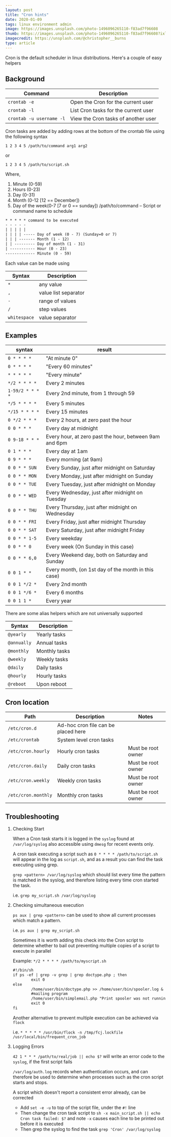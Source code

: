 ```yaml
---
layout: post
title: "Cron hints"
date: 2020-01-09
tags: linux environment admin
image: https://images.unsplash.com/photo-1496096265110-f83ad7f96608
thumb: https://images.unsplash.com/photo-1496096265110-f83ad7f96608?ixlib=rb-1.2.1&ixid=eyJhcHBfaWQiOjEyMDd9&auto=format&fit=crop&w=500&q=60
imagecredit: https://unsplash.com/@christopher__burns
type: article
---
```


Cron is the default scheduler in linux distributions.  Here's a couple of easy helpers

<!-- markdownlint-disable MD018 MD033 -->

## Background

| Command                  | Description                          |
| ------------------------ | ------------------------------------ |
| `crontab -e`             | Open the Cron for the current user   |
| `crontab -l`             | List Cron tasks for the current user |
| `crontab -u username -l` | View the Cron tasks of another user  |

Cron tasks are added by adding rows at the bottom of the crontab file using the following syntax

`1 2 3 4 5 /path/to/command arg1 arg2`

or

`1 2 3 4 5 /path/to/script.sh`

Where,

1. Minute (0-59)
2. Hours (0-23)
3. Day (0-31)
4. Month (0-12 [12 == December])
5. Day of the week(0-7 [7 or 0 == sunday])
/path/to/command – Script or command name to schedule

```txt
* * * * * command to be executed
- - - - -
| | | | |
| | | | ----- Day of week (0 - 7) (Sunday=0 or 7)
| | | ------- Month (1 - 12)
| | --------- Day of month (1 - 31)
| ----------- Hour (0 - 23)
------------- Minute (0 - 59)
```

Each value can be made using

Syntax | Description
----|----
`*`| any value
`,`| value list separator
`-`| range of values
`/`| step values
`whitespace` | value separator

## Examples

| syntax           | result                                                 |
| ---------------- | ------------------------------------------------------ |
| `0 * * * *`      | "At minute 0"                                          |
| `0 * * * *`      | "Every 60 minutes"                                     |
| `* * * * *`      | "Every minute"                                         |
| `*/2 * * * *`    | Every 2 minutes                                        |
| `1-59/2 * * * *` | Every 2nd minute, from 1 through 59                    |
| `*/5 * * * *`    | Every 5 minutes                                        |
| `*/15 * * * *`   | Every 15 minutes                                       |
| `0 */2 * * *`    | Every 2 hours, at zero past the hour                   |
| `0 0 * * *`      | Every day at midnight                                  |
| `0 9-18 * * *`   | Every hour, at zero past the hour, between 9am and 6pm |
| `0 1 * * *`      | Every day at 1am                                       |
| `0 9 * * *`      | Every morning (at 9am)                                 |
| `0 0 * * SUN`    | Every Sunday, just after midnight on Saturday          |
| `0 0 * * MON`    | Every Monday, just after midnight on Sunday            |
| `0 0 * * TUE`    | Every Tuesday, just after midnight on Monday           |
| `0 0 * * WED`    | Every Wednesday, just after midnight on Tuesday        |
| `0 0 * * THU`    | Every Thursday, just after midnight on Wednesday       |
| `0 0 * * FRI`    | Every Friday, just after midnight Thursday             |
| `0 0 * * SAT`    | Every Saturday, just after midnight Friday             |
| `0 0 * * 1-5`    | Every weekday                                          |
| `0 0 * * 0`      | Every week (On Sunday in this case)                    |
| `0 0 * * 6,0`    | Every Weekend day, both on Saturday and Sunday         |
| `0 0 1 * *`      | Every month, (on 1st day of the month in this case)    |
| `0 0 1 */2 *`    | Every 2nd month                                        |
| `0 0 1 */6 *`    | Every 6 months                                         |
| `0 0 1 1 *`      | Every year                                             |

There are some alias helpers which are not universally supported

| Syntax      | Description   |
| ----------- | ------------- |
| `@yearly`   | Yearly tasks  |
| `@annually` | Annual tasks  |
| `@monthly`  | Monthly tasks |
| `@weekly`   | Weekly tasks  |
| `@daily`    | Daily tasks   |
| `@hourly`   | Hourly tasks  |
| `@reboot`   | Upon reboot   |

## Cron location

| Path                | Description                         | Notes|
| ------------------- | ----------------------------------- |---|
| `/etc/cron.d`       | Ad-hoc cron file can be placed here | |
| `/etc/crontab`      | System level cron tasks             | |
| `/etc/cron.hourly`  | Hourly cron tasks                   |Must be root owner|
| `/etc/cron.daily`   | Daily cron tasks                    |Must be root owner|
| `/etc/cron.weekly`  | Weekly cron tasks                   |Must be root owner|
| `/etc/cron.monthly` | Monthly cron tasks                  |Must be root owner|

## Troubleshooting

1. Checking Start

    When a Cron task starts it is logged in the `syslog` found at `/var/log/syslog` also accessible using `dmesg` for recent events only.

    A cron task executing a script such as `0 * * * * /path/to/script.sh` will appear in the log as `script.sh`, and as a result you can find the task executing using grep.

    `grep <pattern> /var/log/syslog` which should list every time the pattern is matched in the syslog, and therefore listing every time cron started the task.

    i.e. `grep my_script.sh /var/log/syslog`

2. Checking simultaneous execution

    `ps aux | grep <pattern>` can be used to show all current processes which match a pattern.

    i.e. `ps aux | grep my_script.sh`

    Sometimes it is worth adding this check into the Cron script to determine whether to bail out preventing multiple copies of a script to execute in parallel

    Example: `*/2 * * * * /path/to/myscript.sh`

    ```txt
    #!/bin/sh
    if ps -ef | grep -v grep | grep doctype.php ; then
            exit 0
    else
            /home/user/bin/doctype.php >> /home/user/bin/spooler.log &
            #mailing program
            /home/user/bin/simplemail.php "Print spooler was not running...  Restarted."
            exit 0
    fi
    ```

    Another alternative to prevent multiple execution can be achieved via `flock`

    i.e. `* * * * * /usr/bin/flock -n /tmp/fcj.lockfile /usr/local/bin/frequent_cron_job`

3. Logging Errors

    `42 1 * * * /path/to/real/job || echo $?` will write an error code to the `syslog`, if the first script fails

    `/var/log/auth.log` records when authentication occurs, and can therefore be used to determine when processes such as the cron script starts and stops.

    A script which doesn't report a consistent error already, can be corrected

    - Add `set -e -u` to top of the script file, under the `#!` line
    - Then change the cron task script to `sh -x main_script.sh || echo Cron task failed: $?` and note `-x` causes each line to be printed out before it is executed
    - Then grep the syslog to find the task `grep 'Cron' /var/log/syslog`
